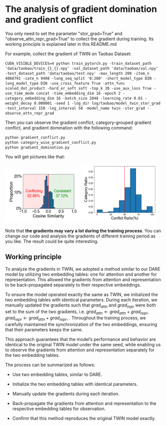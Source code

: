 # The analysis of gradient domination and gradient conflict

You only need to set the parameter "stor_grad=True" and "observe_attn_repr_grad=True" to collect the gradient during training. 
Its working principle is explained later in this README.md

For example, collect the gradient of TWIN on Taobao Dataset:
```
CUDA_VISIBLE_DEVICES=4 python train_pytorch.py -train_dataset_path 'data/taobao/train_{}_{}.npy' -val_dataset_path 'data/taobao/val.npy' -test_dataset_path 'data/taobao/test.npy' -max_length 200 -item_n 4068791 -cate_n 9408 -long_seq_split '0:200' -short_model_type DIN -long_model_type DIN -use_cross_feature True -attn_func scaled_dot_product -hard_or_soft soft -top_k 20 -use_aux_loss True -use_time_mode concat -time_embedding_dim 16 -epoch 2 -category_embedding_dim 16 -batch_size 2048 -learning_rate 0.01 -weight_decay 0.000001 -seed 1 -log_dir log/taobao/model_twin_stor_grad -test_interval 150 -log_interval 50 -model_name twin -stor_grad -observe_attn_repr_grad
```

Then you can observe the gradient conflict, category-grouped gradient conflict, and gradient domination with the following command:
```
python gradient_conflict.py
python category_wise_gradient_conflict.py
python gradient_domination.py
```

You will get pictures like that:

<img src="../../figures/angle_distribution.png" width="244" height="170" />
<img src="../../figures/taobao_grad_conflict_per_category.png" width="244" height="190" />

Note that **the gradients may vary a lot during the training process**.
You can change our code and analysis the gradients of different training period as you like.
The result could be quite interesting.

## Working principle
To analyze the gradients in TWIN, we adopted a method similar to our DARE model by utilizing two embedding tables: one for attention and another for representation. This allowed the gradients from attention and representation to be back-propagated separately to their respective embeddings.

To ensure the model operated exactly the same as TWIN, we initialized the two embedding tables with identical parameters. 
During each iteration, we manually updated the gradients such that 
$grad_{attn}$ and $grad_{repr}$ were both set to the sum of the two gradients, 
i.e. $grad_{attn} \leftarrow grad_{attn} + grad_{repr}, grad_{repr} \leftarrow grad_{attn} + grad_{repr}$, 
. Throughout the training process, we carefully maintained the synchronization of the two embeddings, ensuring that their parameters keeps the same.

This approach guarantees that the model’s performance and behavior are identical to the original TWIN model under the same seed, while enabling us to observe the gradients from attention and representation separately for the two embedding tables.

The process can be summarized as follows:

- Use two embedding tables, similar to DARE.

- Initialize the two embedding tables with identical parameters.

- Manually update the gradients during each iteration.

- Back-propagate the gradients from attention and representation to the respective embedding tables for observation.

- Confirm that this method reproduces the original TWIN model exactly.
